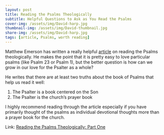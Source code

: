 ```yaml
---
layout: post
title: Reading the Psalms Theologically
subtitle: Helpful Questions to Ask as You Read the Psalms
cover-img: /assets/img/David-harp.jpg
thumbnail-img: /assets/img/David-thumbnail.jpg
share-img: /assets/img/David-harp.jpg
tags: [article, Psalms, worth reading]
---
```


Matthew Emerson has written a really helpful [article](https://credomag.com/2021/01/reading-the-psalms-theologically-part-one/) on reading the Psalms theologically. He makes the point that it is pretty easy to love particular psalms (like Psalm 23 or Psalm 1), but the better question is how can we grow in our love for the Psalter as a whole?

He writes that there are at least two truths about the book of Psalms that help us read it well:

1. The Psalter is a book centered on the Son
2. The Psalter is the church’s prayer book

I highly recommend reading through the article especially if you have primarily thought of the psalms as individual devotional thoughts more than a prayer book for the church.

Link: [Reading the Psalms Theologically: Part One](https://credomag.com/2021/01/reading-the-psalms-theologically-part-one/)